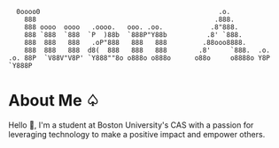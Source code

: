       0oooo0                                             .o.           
        888                                             .888.          
        888 oooo  oooo   .oooo.   ooo. .oo.            .8"888.         
        888 `888  `888  `P  )88b  `888P"Y88b          .8' `888.        
        888  888   888   .oP"888   888   888         .88ooo8888.       
        888  888   888  d8(  888   888   888        .8'     `888.  .o. 
    .o. 88P  `V88V"V8P' `Y888""8o o888o o888o      o88o     o8888o Y8P 
    `Y888P                                                             
                                                             
# About Me ♤
Hello 👋, I'm a student at Boston University's CAS with a passion for leveraging technology to make a positive impact and empower others.
